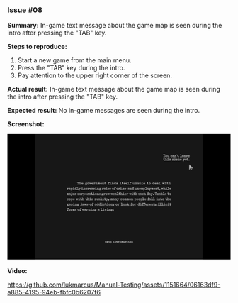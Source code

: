 ### Issue #08

**Summary:** In-game text message about the game map is seen during the intro after pressing the "TAB" key.

**Steps to reproduce:**

1. Start a new game from the main menu.
2. Press the "TAB" key during the intro.
3. Pay attention to the upper right corner of the screen.

**Actual result:** In-game text message about the game map is seen during the intro after pressing the "TAB" key.

**Expected result:** No in-game messages are seen during the intro.

**Screenshot:**

![NQA08](08.png)

**Video:**

https://github.com/lukmarcus/Manual-Testing/assets/1151664/06163df9-a885-4195-94eb-fbfc0b6207f6
